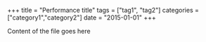 +++
title     = "Performance title"
tags    = ["tag1", "tag2"]
categories  = ["category1","category2"]
date    = "2015-01-01"
+++

Content of the file goes here
